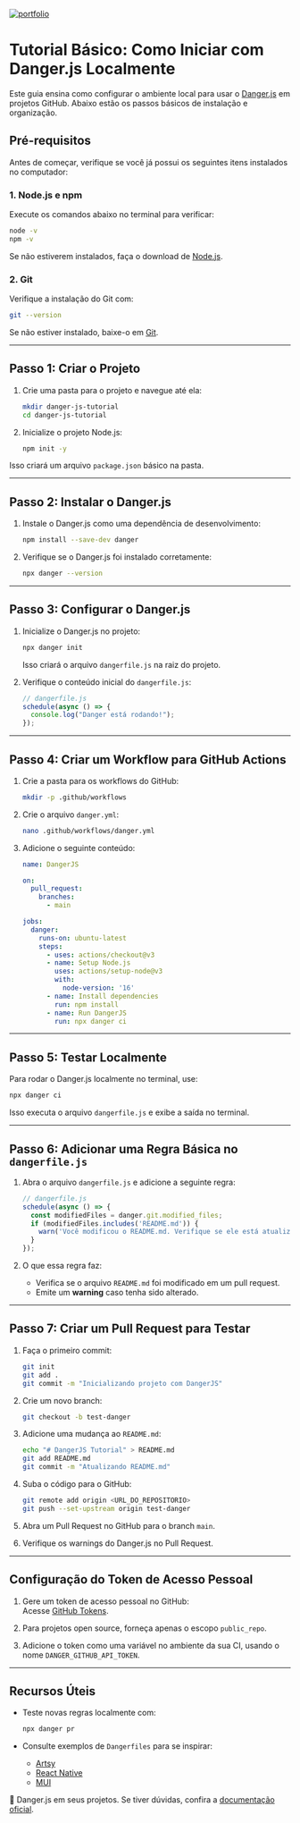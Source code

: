 [![portfolio](https://img.shields.io/badge/Entenda_os_Testes_-_Clique_Aqui-fd6201?style=for-the-badge&logo=ko-fi&logoColor=white)]()

# Tutorial Básico: Como Iniciar com Danger.js Localmente

Este guia ensina como configurar o ambiente local para usar o [Danger.js](https://danger.systems/js/) em projetos GitHub. Abaixo estão os passos básicos de instalação e organização.

## Pré-requisitos

Antes de começar, verifique se você já possui os seguintes itens instalados no computador:

### 1. Node.js e npm
Execute os comandos abaixo no terminal para verificar:
```bash
node -v
npm -v
```
Se não estiverem instalados, faça o download de [Node.js](https://nodejs.org/).

### 2. Git
Verifique a instalação do Git com:
```bash
git --version
```
Se não estiver instalado, baixe-o em [Git](https://git-scm.com/).

---

## Passo 1: Criar o Projeto

1. Crie uma pasta para o projeto e navegue até ela:
   ```bash
   mkdir danger-js-tutorial
   cd danger-js-tutorial
   ```

2. Inicialize o projeto Node.js:
   ```bash
   npm init -y
   ```

Isso criará um arquivo `package.json` básico na pasta.

---

## Passo 2: Instalar o Danger.js

1. Instale o Danger.js como uma dependência de desenvolvimento:
   ```bash
   npm install --save-dev danger
   ```

2. Verifique se o Danger.js foi instalado corretamente:
   ```bash
   npx danger --version
   ```

---

## Passo 3: Configurar o Danger.js

1. Inicialize o Danger.js no projeto:
   ```bash
   npx danger init
   ```

   Isso criará o arquivo `dangerfile.js` na raiz do projeto.

2. Verifique o conteúdo inicial do `dangerfile.js`:
   ```javascript
   // dangerfile.js
   schedule(async () => {
     console.log("Danger está rodando!");
   });
   ```

---

## Passo 4: Criar um Workflow para GitHub Actions

1. Crie a pasta para os workflows do GitHub:
   ```bash
   mkdir -p .github/workflows
   ```

2. Crie o arquivo `danger.yml`:
   ```bash
   nano .github/workflows/danger.yml
   ```

3. Adicione o seguinte conteúdo:
   ```yaml
   name: DangerJS

   on:
     pull_request:
       branches:
         - main

   jobs:
     danger:
       runs-on: ubuntu-latest
       steps:
         - uses: actions/checkout@v3
         - name: Setup Node.js
           uses: actions/setup-node@v3
           with:
             node-version: '16'
         - name: Install dependencies
           run: npm install
         - name: Run DangerJS
           run: npx danger ci
   ```

---

## Passo 5: Testar Localmente

Para rodar o Danger.js localmente no terminal, use:
```bash
npx danger ci
```

Isso executa o arquivo `dangerfile.js` e exibe a saída no terminal.

---

## Passo 6: Adicionar uma Regra Básica no `dangerfile.js`

1. Abra o arquivo `dangerfile.js` e adicione a seguinte regra:
   ```javascript
   // dangerfile.js
   schedule(async () => {
     const modifiedFiles = danger.git.modified_files;
     if (modifiedFiles.includes('README.md')) {
       warn('Você modificou o README.md. Verifique se ele está atualizado!');
     }
   });
   ```

2. O que essa regra faz:
   - Verifica se o arquivo `README.md` foi modificado em um pull request.
   - Emite um **warning** caso tenha sido alterado.

---

## Passo 7: Criar um Pull Request para Testar

1. Faça o primeiro commit:
   ```bash
   git init
   git add .
   git commit -m "Inicializando projeto com DangerJS"
   ```

2. Crie um novo branch:
   ```bash
   git checkout -b test-danger
   ```

3. Adicione uma mudança ao `README.md`:
   ```bash
   echo "# DangerJS Tutorial" > README.md
   git add README.md
   git commit -m "Atualizando README.md"
   ```

4. Suba o código para o GitHub:
   ```bash
   git remote add origin <URL_DO_REPOSITORIO>
   git push --set-upstream origin test-danger
   ```

5. Abra um Pull Request no GitHub para o branch `main`.

6. Verifique os warnings do Danger.js no Pull Request.

---

## Configuração do Token de Acesso Pessoal

1. Gere um token de acesso pessoal no GitHub:  
   Acesse [GitHub Tokens](https://github.com/settings/tokens/new).

2. Para projetos open source, forneça apenas o escopo `public_repo`.

3. Adicione o token como uma variável no ambiente da sua CI, usando o nome `DANGER_GITHUB_API_TOKEN`.

---

## Recursos Úteis

- Teste novas regras localmente com:
  ```bash
  npx danger pr
  ```

- Consulte exemplos de `Dangerfiles` para se inspirar:
  - [Artsy](https://github.com/artsy/eigen/blob/master/dangerfile.ts)
  - [React Native](https://github.com/facebook/react-native/blob/main/packages/react-native-bots/dangerfile.js)
  - [MUI](https://github.com/mui/material-ui/blob/main/dangerfile.ts)

🎉 Danger.js em seus projetos. Se tiver dúvidas, confira a [documentação oficial](http://danger.systems/js/).
